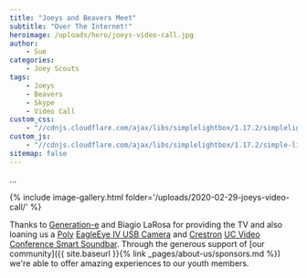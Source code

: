 ```yaml
---
title: "Joeys and Beavers Meet"
subtitle: "Over The Internet!"
heroimage: /uploads/hero/joeys-video-call.jpg
author:
    - Sue
categories:
    - Joey Scouts
tags:
    - Joeys
    - Beavers
    - Skype
    - Video Call
custom_css:
    - "//cdnjs.cloudflare.com/ajax/libs/simplelightbox/1.17.2/simplelightbox.min.css"
custom_js:
    - "//cdnjs.cloudflare.com/ajax/libs/simplelightbox/1.17.2/simple-lightbox.min.js"
sitemap: false
---
```


...

{% include image-gallery.html folder='/uploads/2020-02-29-joeys-video-call/' %}

Thanks to [Generation-e](https://www.generation-e.com.au) and Biagio LaRosa for providing the TV and also loaning us a [Poly](https://www.poly.com/) [EagleEye IV USB Camera](https://www.polycom.com/products-services/hd-telepresence-video-conferencing/realpresence-accessories/eagleeye-cameras.html) and [Crestron](https://www.crestron.com/) [UC Video Conference Smart Soundbar](https://www.crestron.com/en-US/Products/Workspace-Solutions/Unified-Communications/Smart-Soundbars/UC-SB1). Through the generous support of [our community]({{ site.baseurl }}{% link _pages/about-us/sponsors.md %}) we're able to offer amazing experiences to our youth members.